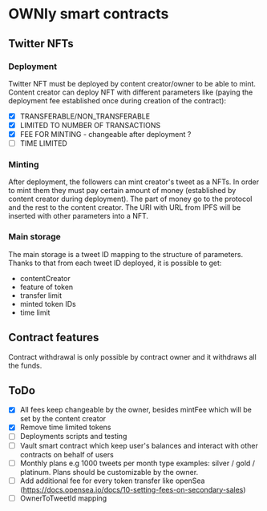 # OWNly smart contracts
## Twitter NFTs

### Deployment
Twitter NFT must be deployed by content creator/owner to be able to mint. Content creator can deploy NFT with different parameters like (paying the deployment fee established once during creation of the contract):
- [x] TRANSFERABLE/NON_TRANSFERABLE 
- [x] LIMITED TO NUMBER OF TRANSACTIONS
- [x] FEE FOR MINTING - changeable after deployment ?
- [ ] TIME LIMITED

### Minting
After deployment, the followers can mint creator's tweet as a NFTs. In order to mint them they must pay certain amount of money (established by content creator during deployment). The part of money go to the protocol and the rest to the content creator. The URI with URL from IPFS will be inserted with other parameters into a NFT.

### Main storage
The main storage is a tweet ID mapping to the structure of parameters. Thanks to that from each tweet ID deployed, it is possible to get:
- contentCreator
- feature of token 
- transfer limit
- minted token IDs
- time limit

## Contract features
Contract withdrawal is only possible by contract owner and it withdraws all the funds.

## ToDo
- [x] All fees keep changeable by the owner, besides mintFee which will be set by the content creator
- [x] Remove time limited tokens
- [ ] Deployments scripts and testing
- [ ] Vault smart contract which keep user's balances and interact with other contracts on behalf of users
- [ ] Monthly plans e.g 1000 tweets per month type examples: silver / gold / platinum. Plans should be customizable by the owner.
- [ ] Add additional fee for every token transfer like openSea (https://docs.opensea.io/docs/10-setting-fees-on-secondary-sales)
- [ ] OwnerToTweetId mapping
